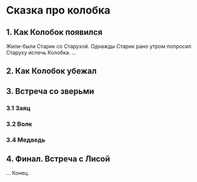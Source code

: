 # Сказка про колобка

## 1. Как Колобок появился
Жили-были Старик со Старухой. Однажды Старик рано утром попросил Старуху испечь Колобка.
...

## 2. Как Колобок убежал

## 3. Встреча со зверьми

### 3.1 Заяц
 
### 3.2 Волк

### 3.4 Медведь

## 4. Финал. Встреча с Лисой
...
Конец.
